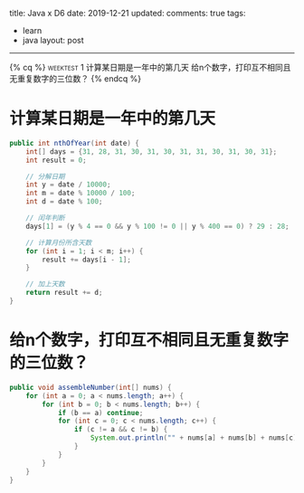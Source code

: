 title: Java x D6
date: 2019-12-21
updated: 
comments: true
tags:
  - learn
  - java
layout: post
---
{% cq %}
<span style="font-variant: small-caps;">weektest 1</span>
计算某日期是一年中的第几天
给n个数字，打印互不相同且无重复数字的三位数？
{% endcq %}
<!--more-->
# 计算某日期是一年中的第几天
```java
public int nthOfYear(int date) {
    int[] days = {31, 28, 31, 30, 31, 30, 31, 31, 30, 31, 30, 31};
    int result = 0;

    // 分解日期
    int y = date / 10000;
    int m = date % 10000 / 100;
    int d = date % 100;

    // 闰年判断
    days[1] = (y % 4 == 0 && y % 100 != 0 || y % 400 == 0) ? 29 : 28;

    // 计算月份所含天数
    for (int i = 1; i < m; i++) {
        result += days[i - 1];
    }

    // 加上天数
    return result += d;
}
```

# 给n个数字，打印互不相同且无重复数字的三位数？
```java
public void assembleNumber(int[] nums) {
    for (int a = 0; a < nums.length; a++) {
        for (int b = 0; b < nums.length; b++) {
            if (b == a) continue;
            for (int c = 0; c < nums.length; c++) {
                if (c != a && c != b) {
                    System.out.println("" + nums[a] + nums[b] + nums[c]);
                }
            }
        }
    }
}
```

